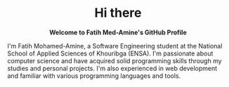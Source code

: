 <h1 align="center"><strong>Hi there</strong></h1>

<center>

**Welcome to Fatih Med-Amine's GitHub Profile**

</center>


I'm Fatih Mohamed-Amine, a Software Engineering student at the National School of Applied Sciences of Khouribga (ENSA). I'm passionate about computer science and have acquired solid programming skills through my studies and personal projects. I'm also experienced in web development and familiar with various programming languages and tools.
